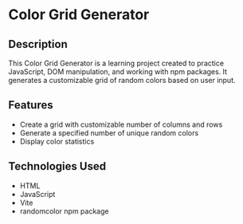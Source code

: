 # Color Grid Generator

## Description
This Color Grid Generator is a learning project created to practice JavaScript, DOM manipulation, and working with npm packages. It generates a customizable grid of random colors based on user input.

## Features
- Create a grid with customizable number of columns and rows
- Generate a specified number of unique random colors
- Display color statistics

## Technologies Used
- HTML
- JavaScript
- Vite
- randomcolor npm package
